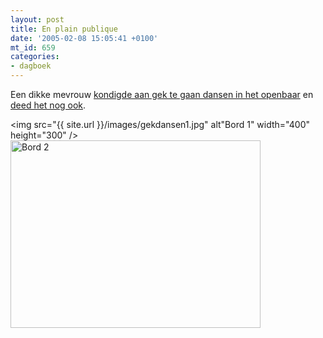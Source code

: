 ```yaml
---
layout: post
title: En plain publique
date: '2005-02-08 15:05:41 +0100'
mt_id: 659
categories:
- dagboek
---
```

Een dikke mevrouw <a href="http://www.eendikkemevrouw.nl/archives/2005/01/een_dikke_mevro_3.html">kondigde aan gek te gaan dansen in het openbaar</a> en <a href="http://www.eendikkemevrouw.nl/archives/2005/02/gek_dansen_in_h.html">deed het nog ook</a>.

<img src="{{ site.url }}/images/gekdansen1.jpg" alt"Bord 1" width="400" height="300" />
<br />
<img src="{{ site.url }}/images/gekdansen2.jpg" alt="Bord 2" width="400" height="300" />
